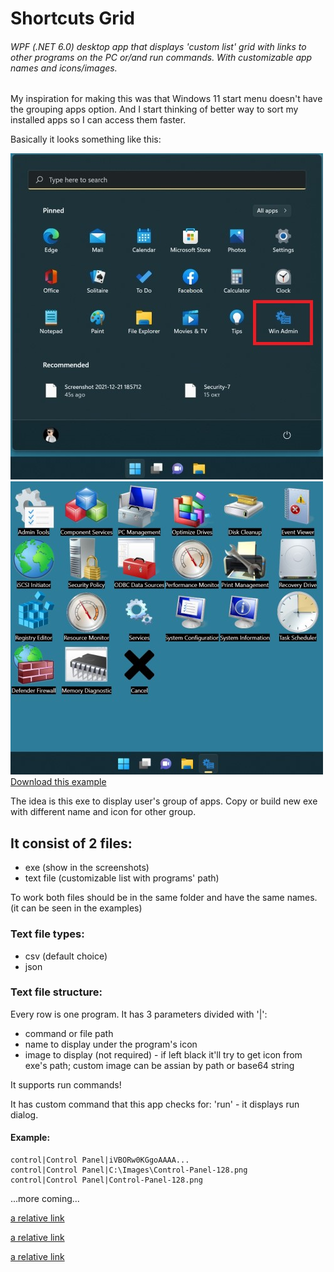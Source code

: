 # Shortcuts Grid
###### WPF (.NET 6.0) desktop app that displays 'custom list' grid with links to other programs on the PC or/and run commands. With customizable app names and icons/images.

My inspiration for making this was that Windows 11 start menu doesn't have the grouping apps option. And I start thinking of better way to sort my installed apps so I can access them faster.

Basically it looks something like this:

![img](./screenshots/win11start.jpg "image")![img](./screenshots/win11myapp.jpg "image")  
[Download this example](./examples/Administrative-Tools.zip)

The idea is this exe to display user's group of apps. Copy or build new exe with different name and icon for other group.

## It consist of 2 files:
* exe (show in the screenshots)
* text file (customizable list with programs' path)

To work both files should be in the same folder and have the same names. (it can be seen in the examples)

### Text file types:
* csv (default choice)
* json

### Text file structure:
Every row is one program. It has 3 parameters divided with '|':
* command or file path
* name to display under the program's icon
* image to display (not required) - if left black it'll try to get icon from exe's path; custom image can be assian by path or base64 string

It supports run commands!

It has custom command that this app checks for: 'run' - it displays run dialog.

#### Example:

```
control|Control Panel|iVBORw0KGgoAAAA...
control|Control Panel|C:\Images\Control-Panel-128.png
control|Control Panel|Control-Panel-128.png
```

...more coming...

[a relative link](readme_test.md)

[a relative link](/readme_test.md)

[a relative link](screenshots/readme_test.md)
